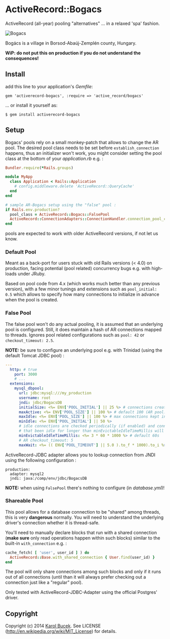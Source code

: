# ActiveRecord::Bogacs

ActiveRecord (all-year) pooling "alternatives" ... in a relaxed 'spa' fashion.

![Bogacs][0]

Bogács is a village in Borsod-Abaúj-Zemplén county, Hungary.

**WiP: do not put this on production if you do not understand the consequences!**

## Install

add this line to your application's *Gemfile*:

    gem 'activerecord-bogacs', :require => 'active_record/bogacs'

... or install it yourself as:

    $ gem install activerecord-bogacs

## Setup

Bogacs' pools rely on a small monkey-patch that allows to change the AR pool.
The desired pool class needs to be set before `establish_connection` happens,
thus an initializer won't work, you might consider setting the pool class at
the bottom of your *application.rb* e.g. :

```ruby
Bundler.require(*Rails.groups)

module MyApp
  class Application < Rails::Application
    # config.middleware.delete 'ActiveRecord::QueryCache'
  end
end

# sample AR-Bogacs setup using the "false" pool :
if Rails.env.production?
  pool_class = ActiveRecord::Bogacs::FalsePool
  ActiveRecord::ConnectionAdapters::ConnectionHandler.connection_pool_class = pool_class
end
```

pools are expected to work with older ActiveRecord versions, if not let us know.

### Default Pool

Meant as a back-port for users stuck with old Rails versions (< 4.0) on production,
facing potential (pool related) concurrency bugs e.g. with high-loads under JRuby.

Based on pool code from 4.x (which works much better than any previous version),
with a few minor tunings and extensions such as `pool_initial: 0.5` which allows
to specify how many connections to initialize in advance when the pool is created.

### False Pool

The false pool won't do any actual pooling, it is assumed that an underlying pool
is configured. Still, it does maintain a hash of AR connections mapped to threads.
Ignores pool related configurations such as `pool: 42` or `checkout_timeout: 2.5`.

**NOTE:** be sure to configure an underlying pool e.g. with Trinidad (using the
default Tomcat JDBC pool) :

```yaml
---
  http: # true
    port: 3000
    # ...
  extensions:
    mysql_dbpool:
      url: jdbc:mysql:///my_production
      username: root
      jndi: jdbc/BogacsDB
      initialSize: <%= ENV['POOL_INITIAL'] || 25 %> # connections created on start
      maxActive: <%= ENV['POOL_SIZE'] || 100 %> # default 100 (AR pool: size)
      maxIdle: <%= ENV['POOL_SIZE'] || 100 %> # max connections kept in the pool
      minIdle: <%= ENV['POOL_INITIAL'] || 50 %>
      # idle connections are checked periodically (if enabled) and connections
      # that been idle for longer than minEvictableIdleTimeMillis will be released
      minEvictableIdleTimeMillis: <%= 3 * 60 * 1000 %> # default 60s
      # AR checkout_timeout: 5
      maxWait: <%= (( ENV['POOL_TIMEOUT'] || 5.0 ).to_f * 1000).to_i %> # default 30s
```

ActiveRecord-JDBC adapter allows you to lookup connection from JNDI using the
following configuration :

```
production:
  adapter: mysql2
  jndi: java:/comp/env/jdbc/BogacsDB
```

**NOTE:** when using `FalsePool` there's nothing to configure (in *database.yml*)!

### Shareable Pool

This pool allows for a database connection to be "shared" among threads, this is
very **dangerous** normally. You will need to understand the underlying driver's
connection whether it is thread-safe.

You'll need to manually declare blocks that run with a shared connection (**make
sure** only read operations happen within such blocks) similar to the built-in
`with_connection` e.g. :

```ruby
cache_fetch( [ 'user', user_id ] ) do
  ActiveRecord::Base.with_shared_connection { User.find(user_id) }
end
```

The pool will only share connections among such blocks and only if it runs out
of all connections (until than it will always prefer checking out a connection
just like a "regular" pool).

Only tested with ActiveRecord-JDBC-Adapter using the official Postgres' driver.

## Copyright

Copyright (c) 2014 [Karol Bucek](http://kares.org).
See LICENSE (http://en.wikipedia.org/wiki/MIT_License) for details.

[0]: http://res.cloudinary.com/kares/image/upload/c_scale,h_600,w_800/v1406451696/bogacs.jpg